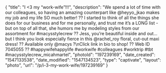 {
    "title": "I <3 my “work-wife”!!!",
    "description": "We spend a lot of time with our colleagues, so having an amazing counterpart like @heyyo_jkao makes my job and my life SO much better! ?? I started to think of all the things she does for our business and for me personally, and trust me it’s a LONG list - but on top of all that, she humors me by modeling styles from our assortment for #macysstylecrew ?? Jess, you’re beautiful inside and out... but I think you look especially fierce in this @rachel_roy floral, cut-out maxi dress! ?? Available only @macys ?\nClick link in bio to shop! ?? Web ID 7045055 ?? #happywifehappylife #workwife #colleagues #worktrip #tbt #macysstylecrew_micahmartel",
    "photoId": "197239169",
    "date_created": "1547133538",
    "date_modified": "1547134523",
    "type": "captivate",
    "layout": "photo",
    "url": "\/p\/i-3-my-work-wife\/197239169"
}